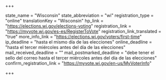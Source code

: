 +++

state_name = "Wisconsin"
state_abbreviation = "wi"
registration_type = "online"
translationKey = "Wisconsin"
hp_link = "https://elections.wi.gov/elections-voting"
registration_link = "https://myvote.wi.gov/es-es/RegisterToVote"
registration_link_translated = "true"
more_info_link = "https://elections.wi.gov/voters/first-time"
ip_deadline = "hasta el mismo día de las elecciones"
online_deadline = "hasta el tercer miércoles antes del día de las elecciones"
mail_received_deadline = ""
mail_postmarked_deadline = "debe tener el sello del correo hasta el tercer miércoles antes del día de las elecciones"
confirm_registration_link = "https://myvote.wi.gov/en-us/MyVoterInfo"

+++